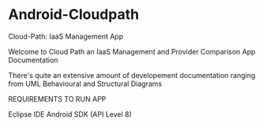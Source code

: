 Android-Cloudpath
=================

Cloud-Path: IaaS Management App

Welcome to Cloud Path an IaaS Management and Provider Comparison App
Documentation

There's quite an extensive amount of developement documentation ranging from UML Behavioural and Structural Diagrams

REQUIREMENTS TO RUN APP

Eclipse IDE
Android SDK (API Level 8)





